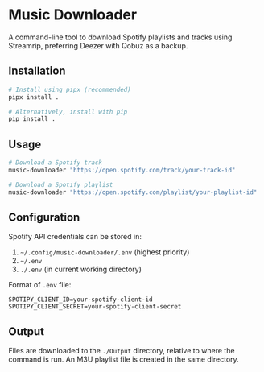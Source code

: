 # Music Downloader

A command-line tool to download Spotify playlists and tracks using Streamrip, preferring Deezer with Qobuz as a backup.

## Installation

```bash
# Install using pipx (recommended)
pipx install .

# Alternatively, install with pip
pip install .
```

## Usage

```bash
# Download a Spotify track
music-downloader "https://open.spotify.com/track/your-track-id"

# Download a Spotify playlist
music-downloader "https://open.spotify.com/playlist/your-playlist-id"
```

## Configuration

Spotify API credentials can be stored in:
1. `~/.config/music-downloader/.env` (highest priority)
2. `~/.env`
3. `./.env` (in current working directory)

Format of `.env` file:
```
SPOTIPY_CLIENT_ID=your-spotify-client-id
SPOTIPY_CLIENT_SECRET=your-spotify-client-secret
```

## Output

Files are downloaded to the `./Output` directory, relative to where the command is run.
An M3U playlist file is created in the same directory.
